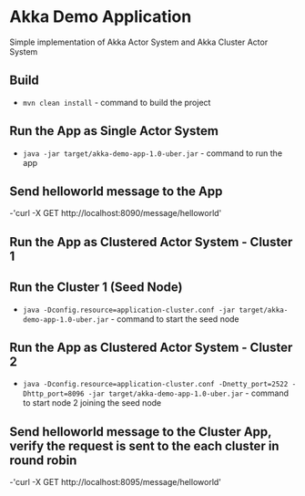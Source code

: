 # Akka Demo Application

Simple implementation of Akka Actor System and Akka Cluster Actor System

## Build

- `mvn clean install`  - command to build the project


## Run the App as Single Actor System

- `java -jar target/akka-demo-app-1.0-uber.jar` - command to run the app

## Send helloworld message to the App

-'curl -X GET http://localhost:8090/message/helloworld'


## Run the App as Clustered Actor System - Cluster 1

## Run the Cluster 1 (Seed Node)

- `java -Dconfig.resource=application-cluster.conf -jar target/akka-demo-app-1.0-uber.jar` - command to start the seed node

## Run the App as Clustered Actor System - Cluster 2

- `java -Dconfig.resource=application-cluster.conf -Dnetty_port=2522 -Dhttp_port=8096 -jar target/akka-demo-app-1.0-uber.jar` - command to start node 2 joining the seed node


## Send helloworld message to the Cluster App, verify the request is sent to the each cluster in round robin

-'curl -X GET http://localhost:8095/message/helloworld'
